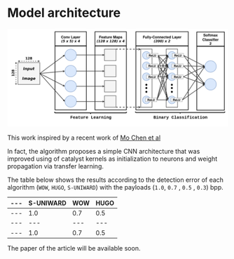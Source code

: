 # Model architecture
![alt text](images/model.png "Proposed model")

This work inspired by a recent work of [Mo Chen et al](http://www.ws.binghamton.edu/fridrich/Research/jpeg-phase-aware-Final.pdf)

In fact, the algorithm proposes a simple CNN architecture that was improved using of catalyst kernels as initialization to neurons and weight propagation via transfer learning.

The table below shows the results according to the detection error of each algorithm (`WOW`, `HUGO`, `S-UNIWARD`) with the payloads (`1.0`, `0.7` , `0.5` , `0.3`) bpp.

| --- | S-UNIWARD             | WOW                   | HUGO                  |
| --- | --------------------- | --------------------- | --------------------- |
| --- | 1.0 | 0.7 | 0.5 | 0.3 | 1.0 | 0.7 | 0.5 | 0.3 | 1.0 | 0.7 | 0.5 | 0.3 |
| --- | --- | --- | --- | --- | --- | --- | --- | --- | --- | --- | --- | --- |
| --- | 1.0 | 0.7 | 0.5 | 0.3 | 1.0 | 0.7 | 0.5 | 0.3 | 1.0 | 0.7 | 0.5 | 0.3 |


The paper of the article will be available soon.